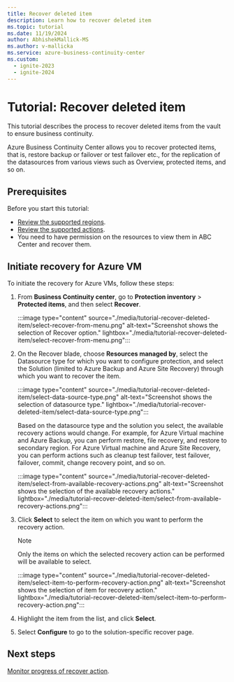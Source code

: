```yaml
---
title: Recover deleted item
description: Learn how to recover deleted item
ms.topic: tutorial
ms.date: 11/19/2024
author: AbhishekMallick-MS
ms.author: v-mallicka
ms.service: azure-business-continuity-center
ms.custom:
  - ignite-2023
  - ignite-2024
---
```


# Tutorial: Recover deleted item

This tutorial describes the process to recover deleted items from the vault to ensure business continuity.

Azure Business Continuity Center allows you to recover protected items, that is, restore backup or failover or test failover etc., for the replication of the datasources from various views such as Overview, protected items, and so on.

## Prerequisites

Before you start this tutorial:

- [Review the supported regions](business-continuity-center-support-matrix.md).
- [Review the supported actions](business-continuity-center-support-matrix.md).
- You need to have permission on the resources to view them in ABC Center and recover them. 

## Initiate recovery for Azure VM

To initiate the recovery for Azure VMs, follow these steps:

1. From **Business Continuity center**, go to **Protection inventory** > **Protected items**, and then select **Recover**.

    :::image type="content" source="./media/tutorial-recover-deleted-item/select-recover-from-menu.png" alt-text="Screenshot shows the selection of Recover option." lightbox="./media/tutorial-recover-deleted-item/select-recover-from-menu.png":::

2. On the Recover blade, choose **Resources managed by**, select the Datasource type for which you want to configure protection, and select the Solution (limited to Azure Backup and Azure Site Recovery) through which you want to recover the item.

    :::image type="content" source="./media/tutorial-recover-deleted-item/select-data-source-type.png" alt-text="Screenshot shows the selection of datasource type." lightbox="./media/tutorial-recover-deleted-item/select-data-source-type.png":::

   Based on the datasource type and the solution you select, the available recovery actions would change. For example, for Azure Virtual machine and Azure Backup, you can perform restore, file recovery, and restore to secondary region. For Azure Virtual machine and Azure Site Recovery, you can perform actions such as cleanup test failover, test failover, failover, commit, change recovery point,  and so on.

    :::image type="content" source="./media/tutorial-recover-deleted-item/select-from-available-recovery-actions.png" alt-text="Screenshot shows the selection of the available recovery actions." lightbox="./media/tutorial-recover-deleted-item/select-from-available-recovery-actions.png":::

3.	Click **Select** to select the item on which you want to perform the recovery action. 

    >[!Note]
    >Only the items on which the selected recovery action can be performed will be available to select.

    :::image type="content" source="./media/tutorial-recover-deleted-item/select-item-to-perform-recovery-action.png" alt-text="Screenshot shows the selection of item for recovery action."  lightbox="./media/tutorial-recover-deleted-item/select-item-to-perform-recovery-action.png":::

4.	Highlight the item from the list, and click **Select**.
5.	Select **Configure** to go to the solution-specific recover page.

## Next steps

[Monitor progress of recover action](tutorial-monitor-protection-summary.md).
